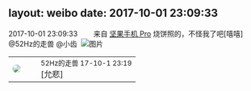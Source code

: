 layout: weibo
date: 2017-10-01 23:09:33
---
<meta name="referrer" content="no-referrer" />

2017-10-01 23:09:33  &nbsp;&nbsp;&nbsp;&nbsp;&nbsp;&nbsp; 来自 <a href="http://app.weibo.com/t/feed/Z4AgP" rel="nofollow">坚果手机 Pro</a>
烧饼照的，不怪我了吧[嘻嘻] @52Hz的走兽  @小齿 ​​​
![图片](https://wx3.sinaimg.cn/large/6d2a6003ly1fk35crjfskj20zk0qoag4.jpg)

<table style="width: 100%;">
  <tr>
    <td style="width: 40px;"><img style="border-radius:50%" src="https://tva4.sinaimg.cn/crop.0.0.180.180.50/8beaf773jw1e8qgp5bmzyj2050050aa8.jpg?KID=imgbed,tva&Expires=1624465770&ssig=sxGmK6j7F9"></td>
    <td colspan="2"><small>52Hz的走兽 17-10-1 23:19</small><br/>[允悲]</td>
  </tr>
</table>
